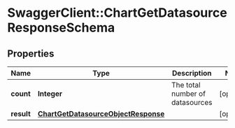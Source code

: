 # SwaggerClient::ChartGetDatasourceResponseSchema

## Properties
Name | Type | Description | Notes
------------ | ------------- | ------------- | -------------
**count** | **Integer** | The total number of datasources | [optional] 
**result** | [**ChartGetDatasourceObjectResponse**](ChartGetDatasourceObjectResponse.md) |  | [optional] 

